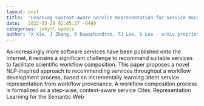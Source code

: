 ```yaml
---
layout: post
title:  "Learning Context-Aware Service Representation for Service Recommendation in Workflow Composition"
date:   2022-05-28 02:05:27 -0400
categories: jekyll update
author: "X Xie, J Zhang, R Ramachandran, TJ Lee, S Lee - arXiv preprint arXiv:2205.11771, 2022"
---
```

As increasingly more software services have been published onto the Internet, it remains a significant challenge to recommend suitable services to facilitate scientific workflow composition. This paper proposes a novel NLP-inspired approach to recommending services throughout a workflow development process, based on incrementally learning latent service representation from workflow provenance. A workflow composition process is formalized as a step-wise, context-aware service  Cites: Representation Learning for the Semantic Web